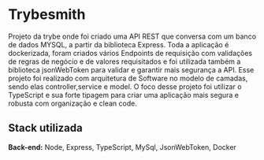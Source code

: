 
# Trybesmith

Projeto da trybe onde foi criado uma API REST que conversa com um banco de dados MYSQL, a 
partir da biblioteca Express. Toda a aplicação é dockerizada, foram criados vários Endpoints de requisição
com validações de regras de negócio e de valores requisitados e foi utilizada também a biblioteca
jsonWebToken para validar e garantir mais segurança a API. Esse projeto foi realizado 
com arquitetura de Software no modelo de camadas, sendo elas controller,service e model. 
O foco desse projeto foi utilizar o TypeScript e sua forte tipagem para criar uma aplicação
mais segura e robusta com organização e clean code.  
## Stack utilizada

**Back-end:** Node, Express, TypeScript, MySql, JsonWebToken, Docker

